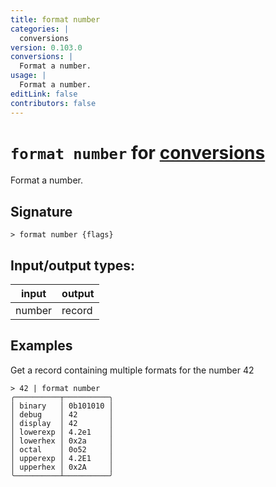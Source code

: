 ```yaml
---
title: format number
categories: |
  conversions
version: 0.103.0
conversions: |
  Format a number.
usage: |
  Format a number.
editLink: false
contributors: false
---
```

<!-- This file is automatically generated. Please edit the command in https://github.com/nushell/nushell instead. -->

# `format number` for [conversions](/commands/categories/conversions.md)

<div class='command-title'>Format a number.</div>

## Signature

```> format number {flags} ```


## Input/output types:

| input  | output |
| ------ | ------ |
| number | record |

## Examples

Get a record containing multiple formats for the number 42
```nu
> 42 | format number
╭──────────┬──────────╮
│ binary   │ 0b101010 │
│ debug    │ 42       │
│ display  │ 42       │
│ lowerexp │ 4.2e1    │
│ lowerhex │ 0x2a     │
│ octal    │ 0o52     │
│ upperexp │ 4.2E1    │
│ upperhex │ 0x2A     │
╰──────────┴──────────╯
```
